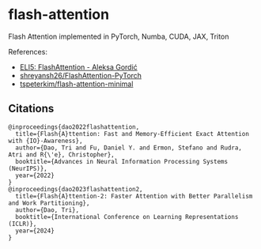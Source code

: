 # flash-attention

Flash Attention implemented in PyTorch, Numba, CUDA, JAX, Triton 

References:
- [ELI5: FlashAttention - Aleksa Gordić](https://gordicaleksa.medium.com/eli5-flash-attention-5c44017022ad)
- [shreyansh26/FlashAttention-PyTorch](https://github.com/shreyansh26/FlashAttention-PyTorch/blob/master/flash_attention_causal.py)
- [tspeterkim/flash-attention-minimal](https://github.com/tspeterkim/flash-attention-minimal)

## Citations
```
@inproceedings{dao2022flashattention,
  title={Flash{A}ttention: Fast and Memory-Efficient Exact Attention with {IO}-Awareness},
  author={Dao, Tri and Fu, Daniel Y. and Ermon, Stefano and Rudra, Atri and R{\'e}, Christopher},
  booktitle={Advances in Neural Information Processing Systems (NeurIPS)},
  year={2022}
}
@inproceedings{dao2023flashattention2,
  title={Flash{A}ttention-2: Faster Attention with Better Parallelism and Work Partitioning},
  author={Dao, Tri},
  booktitle={International Conference on Learning Representations (ICLR)},
  year={2024}
}
```

